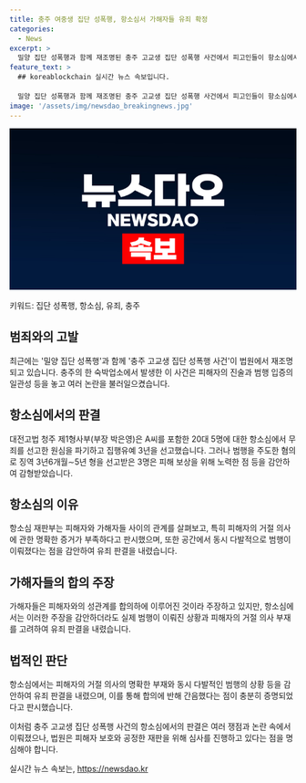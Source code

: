 ```yaml
---
title: 충주 여중생 집단 성폭행, 항소심서 가해자들 유죄 확정
categories:
  - News
excerpt: >
  밀양 집단 성폭행과 함께 재조명된 충주 고교생 집단 성폭행 사건에서 피고인들이 항소심에서 유죄 판결을 받았다. 항소심에서는 1심에서 무죄 판결을 받은 20대 5명에게 징역 2년6개월에 집행유예 3년을 선고하고, 피해를 보상한 3명은 감형받았다. 피해 여중생과 피고인들의 합의 주장에 대해 의문을 표하며, 검찰은 추가 혐의로 항소를 진행 중이다. 성폭력처벌법 상 특수강간 등 혐의가 있으며, 항소심 재판부는 피고인 중 1명에 대해 무죄를 선고한 이유를 명시했다. #항소심 #유죄 #집단성폭행 #충주
feature_text: >
  ## koreablockchain 실시간 뉴스 속보입니다.

  밀양 집단 성폭행과 함께 재조명된 충주 고교생 집단 성폭행 사건에서 피고인들이 항소심에서 유죄 판결을 받았다. 항소심에서는 1심에서 무죄 판결을 받은 20대 5명에게 징역 2년6개월에 집행유예 3년을 선고하고, 피해를 보상한 3명은 감형받았다. 피해 여중생과 피고인들의 합의 주장에 대해 의문을 표하며, 검찰은 추가 혐의로 항소를 진행 중이다. 성폭력처벌법 상 특수강간 등 혐의가 있으며, 항소심 재판부는 피고인 중 1명에 대해 무죄를 선고한 이유를 명시했다. #항소심 #유죄 #집단성폭행 #충주
image: '/assets/img/newsdao_breakingnews.jpg'
---
```


<p><img src="/assets/img/newsdao_breakingnews.jpg" alt="koreablockchain 속보" /></p>

<p>키워드: 집단 성폭행, 항소심, 유죄, 충주</p>

<h2 data-ke-size="size26">범죄와의 고발</h2>

<p data-ke-size="size16">최근에는 '밀양 집단 성폭행'과 함께 '충주 고교생 집단 성폭행 사건'이 법원에서 재조명되고 있습니다. 충주의 한 숙박업소에서 발생한 이 사건은 피해자의 진술과 범행 입증의 일관성 등을 놓고 여러 논란을 불러일으켰습니다.</p>

<h2 data-ke-size="size26">항소심에서의 판결</h2>

<p data-ke-size="size16">대전고법 청주 제1형사부(부장 박은영)은 A씨를 포함한 20대 5명에 대한 항소심에서 무죄를 선고한 원심을 파기하고 집행유예 3년을 선고했습니다. 그러나 범행을 주도한 혐의로 징역 3년6개월∼5년 형을 선고받은 3명은 피해 보상을 위해 노력한 점 등을 감안하여 감형받았습니다.</p>

<h2 data-ke-size="size26">항소심의 이유</h2>

<p data-ke-size="size16">항소심 재판부는 피해자와 가해자들 사이의 관계를 살펴보고, 특히 피해자의 거절 의사에 관한 명확한 증거가 부족하다고 판시했으며, 또한 공간에서 동시 다발적으로 범행이 이뤄졌다는 점을 감안하여 유죄 판결을 내렸습니다.</p>

<h2 data-ke-size="size26">가해자들의 합의 주장</h2>

<p data-ke-size="size16">가해자들은 피해자와의 성관계를 합의하에 이루어진 것이라 주장하고 있지만, 항소심에서는 이러한 주장을 감안하더라도 실제 범행이 이뤄진 상황과 피해자의 거절 의사 부재를 고려하여 유죄 판결을 내렸습니다.</p>

<h2 data-ke-size="size26">법적인 판단</h2>

<p data-ke-size="size16">항소심에서는 피해자의 거절 의사의 명확한 부재와 동시 다발적인 범행의 상황 등을 감안하여 유죄 판결을 내렸으며, 이를 통해 합의에 반해 간음했다는 점이 충분히 증명되었다고 판시했습니다.</p>

<p>이처럼 충주 고교생 집단 성폭행 사건의 항소심에서의 판결은 여러 쟁점과 논란 속에서 이뤄졌으나, 법원은 피해자 보호와 공정한 재판을 위해 심사를 진행하고 있다는 점을 명심해야 합니다.</p>
실시간 뉴스 속보는, <a href="https://newsdao.kr" rel="dofollow">https://newsdao.kr</a>


